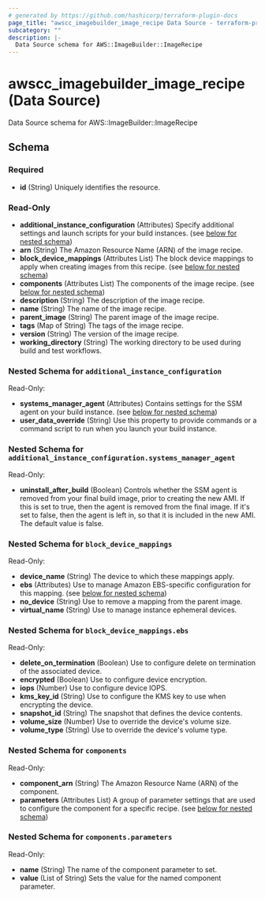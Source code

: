 ```yaml
---
# generated by https://github.com/hashicorp/terraform-plugin-docs
page_title: "awscc_imagebuilder_image_recipe Data Source - terraform-provider-awscc"
subcategory: ""
description: |-
  Data Source schema for AWS::ImageBuilder::ImageRecipe
---
```


# awscc_imagebuilder_image_recipe (Data Source)

Data Source schema for AWS::ImageBuilder::ImageRecipe



<!-- schema generated by tfplugindocs -->
## Schema

### Required

- **id** (String) Uniquely identifies the resource.

### Read-Only

- **additional_instance_configuration** (Attributes) Specify additional settings and launch scripts for your build instances. (see [below for nested schema](#nestedatt--additional_instance_configuration))
- **arn** (String) The Amazon Resource Name (ARN) of the image recipe.
- **block_device_mappings** (Attributes List) The block device mappings to apply when creating images from this recipe. (see [below for nested schema](#nestedatt--block_device_mappings))
- **components** (Attributes List) The components of the image recipe. (see [below for nested schema](#nestedatt--components))
- **description** (String) The description of the image recipe.
- **name** (String) The name of the image recipe.
- **parent_image** (String) The parent image of the image recipe.
- **tags** (Map of String) The tags of the image recipe.
- **version** (String) The version of the image recipe.
- **working_directory** (String) The working directory to be used during build and test workflows.

<a id="nestedatt--additional_instance_configuration"></a>
### Nested Schema for `additional_instance_configuration`

Read-Only:

- **systems_manager_agent** (Attributes) Contains settings for the SSM agent on your build instance. (see [below for nested schema](#nestedatt--additional_instance_configuration--systems_manager_agent))
- **user_data_override** (String) Use this property to provide commands or a command script to run when you launch your build instance.

<a id="nestedatt--additional_instance_configuration--systems_manager_agent"></a>
### Nested Schema for `additional_instance_configuration.systems_manager_agent`

Read-Only:

- **uninstall_after_build** (Boolean) Controls whether the SSM agent is removed from your final build image, prior to creating the new AMI. If this is set to true, then the agent is removed from the final image. If it's set to false, then the agent is left in, so that it is included in the new AMI. The default value is false.



<a id="nestedatt--block_device_mappings"></a>
### Nested Schema for `block_device_mappings`

Read-Only:

- **device_name** (String) The device to which these mappings apply.
- **ebs** (Attributes) Use to manage Amazon EBS-specific configuration for this mapping. (see [below for nested schema](#nestedatt--block_device_mappings--ebs))
- **no_device** (String) Use to remove a mapping from the parent image.
- **virtual_name** (String) Use to manage instance ephemeral devices.

<a id="nestedatt--block_device_mappings--ebs"></a>
### Nested Schema for `block_device_mappings.ebs`

Read-Only:

- **delete_on_termination** (Boolean) Use to configure delete on termination of the associated device.
- **encrypted** (Boolean) Use to configure device encryption.
- **iops** (Number) Use to configure device IOPS.
- **kms_key_id** (String) Use to configure the KMS key to use when encrypting the device.
- **snapshot_id** (String) The snapshot that defines the device contents.
- **volume_size** (Number) Use to override the device's volume size.
- **volume_type** (String) Use to override the device's volume type.



<a id="nestedatt--components"></a>
### Nested Schema for `components`

Read-Only:

- **component_arn** (String) The Amazon Resource Name (ARN) of the component.
- **parameters** (Attributes List) A group of parameter settings that are used to configure the component for a specific recipe. (see [below for nested schema](#nestedatt--components--parameters))

<a id="nestedatt--components--parameters"></a>
### Nested Schema for `components.parameters`

Read-Only:

- **name** (String) The name of the component parameter to set.
- **value** (List of String) Sets the value for the named component parameter.


